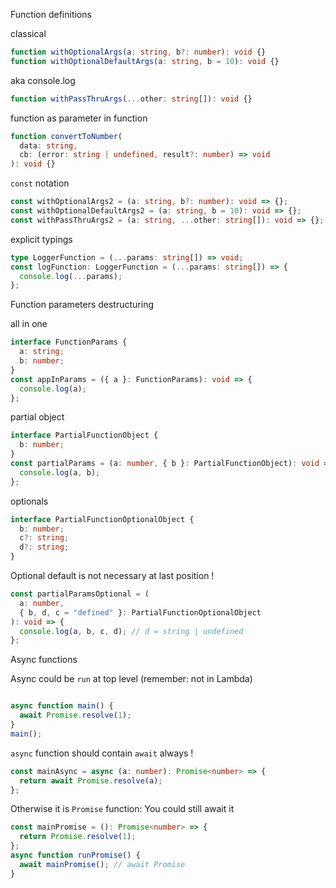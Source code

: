 
 Function definitions

 classical 
```ts
function withOptionalArgs(a: string, b?: number): void {}
function withOptionalDefaultArgs(a: string, b = 10): void {}
```
 aka console.log
```ts
function withPassThruArgs(...other: string[]): void {}
```
 function as parameter in function
```ts
function convertToNumber(
  data: string,
  cb: (error: string | undefined, result?: number) => void
): void {}

```
 `const` notation 
```ts
const withOptionalArgs2 = (a: string, b?: number): void => {};
const withOptionalDefaultArgs2 = (a: string, b = 10): void => {};
const withPassThruArgs2 = (a: string, ...other: string[]): void => {};

```
 explicit typings 
```ts
type LoggerFunction = (...params: string[]) => void;
const logFunction: LoggerFunction = (...params: string[]) => {
  console.log(...params);
};

```

 Function parameters destructuring

 all in one 
```ts
interface FunctionParams {
  a: string;
  b: number;
}
const appInParams = ({ a }: FunctionParams): void => {
  console.log(a);
};

```
 partial object 
```ts
interface PartialFunctionObject {
  b: number;
}
const partialParams = (a: number, { b }: PartialFunctionObject): void => {
  console.log(a, b);
};

```
 optionals 
```ts
interface PartialFunctionOptionalObject {
  b: number;
  c?: string;
  d?: string;
}
```
 Optional default is not necessary at last position !
```ts
const partialParamsOptional = (
  a: number,
  { b, d, c = "defined" }: PartialFunctionOptionalObject
): void => {
  console.log(a, b, c, d); // d = string | undefined
};

```

 Async functions

 Async could be `run` at top level (remember: not in Lambda)
```ts

async function main() {
  await Promise.resolve(1);
}
main();
```
 `async` function should contain `await` always !
```ts
const mainAsync = async (a: number): Promise<number> => {
  return await Promise.resolve(a);
};
```
 Otherwise it is `Promise` function:
 You could still await it
```ts
const mainPromise = (): Promise<number> => {
  return Promise.resolve(1);
};
async function runPromise() {
  await mainPromise(); // await Promise
}

```